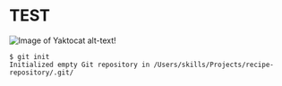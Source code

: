 # TEST #
![Image of Yaktocat](https://octodex.github.com/images/yaktocat.png) alt-text!
```
$ git init
Initialized empty Git repository in /Users/skills/Projects/recipe-repository/.git/
```
